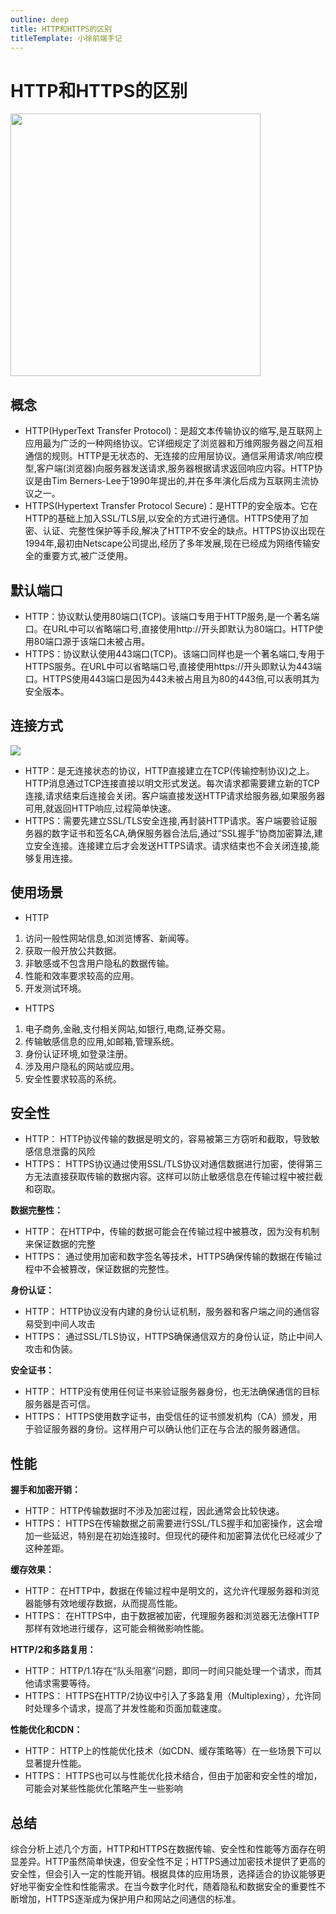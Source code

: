 ```yaml
---
outline: deep
title: HTTP和HTTPS的区别
titleTemplate: 小徐前端手记
---
```

# HTTP和HTTPS的区别

<img src="/question/network/http_and_https.jpg" width="400" height="420">

## 概念

- HTTP(HyperText Transfer Protocol)：是超文本传输协议的缩写,是互联网上应用最为广泛的一种网络协议。它详细规定了浏览器和万维网服务器之间互相通信的规则。HTTP是无状态的、无连接的应用层协议。通信采用请求/响应模型,客户端(浏览器)向服务器发送请求,服务器根据请求返回响应内容。HTTP协议是由Tim Berners-Lee于1990年提出的,并在多年演化后成为互联网主流协议之一。
- HTTPS(Hypertext Transfer Protocol Secure)：是HTTP的安全版本。它在HTTP的基础上加入SSL/TLS层,以安全的方式进行通信。HTTPS使用了加密、认证、完整性保护等手段,解决了HTTP不安全的缺点。HTTPS协议出现在1994年,最初由Netscape公司提出,经历了多年发展,现在已经成为网络传输安全的重要方式,被广泛使用。
## 默认端口

- HTTP：协议默认使用80端口(TCP)。该端口专用于HTTP服务,是一个著名端口。在URL中可以省略端口号,直接使用http://开头即默认为80端口。HTTP使用80端口源于该端口未被占用。
- HTTPS：协议默认使用443端口(TCP)。该端口同样也是一个著名端口,专用于HTTPS服务。在URL中可以省略端口号,直接使用https://开头即默认为443端口。HTTPS使用443端口是因为443未被占用且为80的443倍,可以表明其为安全版本。
## 连接方式
![](https://cdn.nlark.com/yuque/0/2023/jpeg/277039/1691496278055-5368f4f7-e053-4586-926f-79d2427f713a.jpeg)

- HTTP：是无连接状态的协议，HTTP直接建立在TCP(传输控制协议)之上。HTTP消息通过TCP连接直接以明文形式发送。每次请求都需要建立新的TCP连接,请求结束后连接会关闭。客户端直接发送HTTP请求给服务器,如果服务器可用,就返回HTTP响应,过程简单快速。
- HTTPS：需要先建立SSL/TLS安全连接,再封装HTTP请求。客户端要验证服务器的数字证书和签名CA,确保服务器合法后,通过“SSL握手”协商加密算法,建立安全连接。连接建立后才会发送HTTPS请求。请求结束也不会关闭连接,能够复用连接。
## 使用场景

- HTTP
1. 访问一般性网站信息,如浏览博客、新闻等。
2. 获取一般开放公共数据。
3. 非敏感或不包含用户隐私的数据传输。
4. 性能和效率要求较高的应用。
5. 开发测试环境。
- HTTPS
1. 电子商务,金融,支付相关网站,如银行,电商,证券交易。
2. 传输敏感信息的应用,如邮箱,管理系统。
3. 身份认证环境,如登录注册。
4. 涉及用户隐私的网站或应用。
5. 安全性要求较高的系统。
## 安全性

- HTTP： HTTP协议传输的数据是明文的，容易被第三方窃听和截取，导致敏感信息泄露的风险
- HTTPS： HTTPS协议通过使用SSL/TLS协议对通信数据进行加密，使得第三方无法直接获取传输的数据内容。这样可以防止敏感信息在传输过程中被拦截和窃取。

**数据完整性：**

- HTTP： 在HTTP中，传输的数据可能会在传输过程中被篡改，因为没有机制来保证数据的完整
- HTTPS： 通过使用加密和数字签名等技术，HTTPS确保传输的数据在传输过程中不会被篡改，保证数据的完整性。

**身份认证：**

- HTTP： HTTP协议没有内建的身份认证机制，服务器和客户端之间的通信容易受到中间人攻击
- HTTPS： 通过SSL/TLS协议，HTTPS确保通信双方的身份认证，防止中间人攻击和伪装。

**安全证书：**

- HTTP： HTTP没有使用任何证书来验证服务器身份，也无法确保通信的目标服务器是否可信。
- HTTPS： HTTPS使用数字证书，由受信任的证书颁发机构（CA）颁发，用于验证服务器的身份。这样用户可以确认他们正在与合法的服务器通信。
## 性能
**握手和加密开销：**

- HTTP： HTTP传输数据时不涉及加密过程，因此通常会比较快速。
- HTTPS： HTTPS在传输数据之前需要进行SSL/TLS握手和加密操作，这会增加一些延迟，特别是在初始连接时。但现代的硬件和加密算法优化已经减少了这种差距。

**缓存效果：**

- HTTP： 在HTTP中，数据在传输过程中是明文的，这允许代理服务器和浏览器能够有效地缓存数据，从而提高性能。
- HTTPS： 在HTTPS中，由于数据被加密，代理服务器和浏览器无法像HTTP那样有效地进行缓存，这可能会稍微影响性能。

**HTTP/2和多路复用：**

- HTTP： HTTP/1.1存在“队头阻塞”问题，即同一时间只能处理一个请求，而其他请求需要等待。
- HTTPS： HTTPS在HTTP/2协议中引入了多路复用（Multiplexing），允许同时处理多个请求，提高了并发性能和页面加载速度。

**性能优化和CDN：**

- HTTP： HTTP上的性能优化技术（如CDN、缓存策略等）在一些场景下可以显著提升性能。
- HTTPS： HTTPS也可以与性能优化技术结合，但由于加密和安全性的增加，可能会对某些性能优化策略产生一些影响
## 总结
综合分析上述几个方面，HTTP和HTTPS在数据传输、安全性和性能等方面存在明显差异。HTTP虽然简单快速，但安全性不足；HTTPS通过加密技术提供了更高的安全性，但会引入一定的性能开销。根据具体的应用场景，选择适合的协议能够更好地平衡安全性和性能需求。在当今数字化时代，随着隐私和数据安全的重要性不断增加，HTTPS逐渐成为保护用户和网站之间通信的标准。
